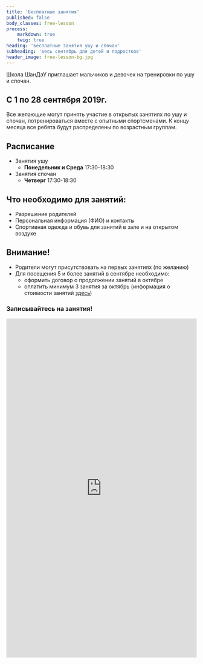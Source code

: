```yaml
---
title: 'Бесплатные занятия'
published: false
body_classes: free-lesson
process:
    markdown: true
    twig: true
heading: 'Бесплатные занятия ушу и спочан'
subheading: 'весь сентябрь для детей и подростков'
header_image: free-lesson-bg.jpg
---
```


Школа ШанДэУ приглашает мальчиков и девочек на тренировки по ушу и спочан.
## С 1 по 28 сентября 2019г.
Все желающие могут принять участие в открытых занятиях по ушу и спочан, потренироваться вместе с опытными спортсменами. К концу месяца все ребята будут распределены по возрастным группам.
## Расписание
 * Занятия ушу
 	- **Понедельник и Среда** 17:30-18:30
 * Занятия спочан
 	- **Четверг** 17:30-18:30
## Что необходимо для занятий:
 * Разрешение родителей
 * Персональная информация (ФИО) и контакты
 * Спортивная одежда и обувь для занятий в зале и на открытом воздухе
## Внимание!
 * Родители могут присутствовать на первых занятиях (по желанию)
 * Для посещения 5 и более занятий в сентябре необходимо:
   - оформить договор о продолжении занятий в октябре
   - оплатить минимум 3 занятия за октябрь (информация о стоимости занятий [здесь](/groups#price))
### Записывайтесь на занятия!
<iframe src="https://docs.google.com/forms/d/e/1FAIpQLSeZ91eQb_IN27kUdQTtc-Dt8G_tVlG_LSxa1yt37fzRvrmNvQ/viewform?embedded=true" width="100%" height="894" frameborder="0" marginheight="0" marginwidth="0">Cargando…</iframe>
